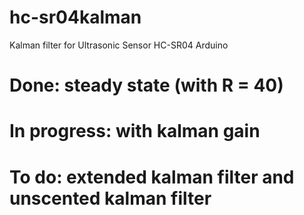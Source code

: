 # hc-sr04kalman  
Kalman filter for Ultrasonic Sensor HC-SR04 Arduino  
# Done: steady state (with R = 40)  
# In progress: with kalman gain  
# To do: extended kalman filter and unscented kalman filter
